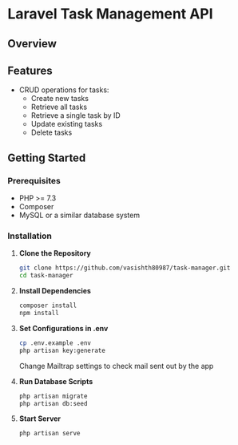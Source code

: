 # Laravel Task Management API

## Overview

## Features

- CRUD operations for tasks:
    - Create new tasks
    - Retrieve all tasks
    - Retrieve a single task by ID
    - Update existing tasks
    - Delete tasks

## Getting Started

### Prerequisites

- PHP >= 7.3
- Composer
- MySQL or a similar database system

### Installation

1. **Clone the Repository**
   
   ```bash
   git clone https://github.com/vasishth80987/task-manager.git
   cd task-manager
   
2. **Install Dependencies**

   ```bash
   composer install
   npm install

3. **Set Configurations in .env**

   ```bash
   cp .env.example .env
   php artisan key:generate
   ```
   Change Mailtrap settings to check mail sent out by the app

4. **Run Database Scripts**

   ```bash
   php artisan migrate
   php artisan db:seed

5. **Start Server**

   ```bash
   php artisan serve

